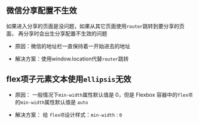 ## 微信分享配置不生效

如果进入分享的页面是没问题，如果从其它页面使用`router`跳转到要分享的页面，
再分享时会出生分享配置不生效的问题

- 原因：微信的地址栏一直保持着一开始进去的地址

- 解决方案：使用window.location代替`router`跳转

## flex项子元素文本使用`ellipsis`无效

- 原因： 一般情况下`min-width`属性默认值是 0，但是 Flexbox 容器中的`flex项`的`min-width`属性默认值是 `auto`

- 解决方案： 给 `flex项`设计样式：`min-width：0`